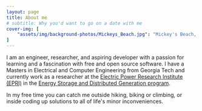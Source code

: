 ```yaml
---
layout: page
title: About me
# subtitle: Why you'd want to go on a date with me
cover-img: [
    "assets/img/background-photos/Mickeys_Beach.jpg": "Mickey's Beach, CA. 2019.",
]
---
```


I am an engineer, researcher, and aspiring developer with a passion for learning and a fascination with free and open source software. I have a Masters in Electrical and Computer Engineering from Georgia Tech and currently work as a researcher at the [Electric Power Research Institute (EPRI)](https://www.epri.com/) in the [Energy Storage and Distributed Generation program](https://www.epri.com/research/programs/053125).

In my free time you can catch me outside hiking, biking or climbing, or inside coding up solutions to all of life's minor inconveniences.